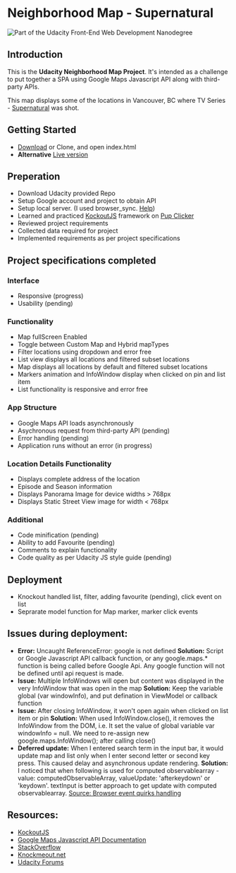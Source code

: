 # Neighborhood Map - Supernatural

![Part of the Udacity Front-End Web Development Nanodegree](https://img.shields.io/badge/Udacity-Front--End%20Web%20Developer%20Nanodegree-02b3e4.svg)

## Introduction

This is the **Udacity Neighborhood Map Project**. It's intended as a challenge to put together a SPA using Google Maps Javascript API along with third-party APIs.

This map displays some of the locations in Vancouver, BC where TV Series - [Supernatural](http://www.imdb.com/title/tt0460681/) was shot.

## Getting Started

* [Download]() or Clone, and open index.html
* **Alternative** [Live version](#)

## Preperation

* Download Udacity provided Repo
* Setup Google account and project to obtain API
* Setup local server. (I used browser_sync. [Help](https://spacevash.com/2017/08/10/why-should-i-install-a-local-server/))
* Learned and practiced [KockoutJS](http://knockoutjs.com/) framework on [Pup Clicker](https://github.com/nidhigaday/Pup-Clicker-KO)
* Reviewed project requirements
* Collected data required for project
* Implemented requirements as per project specifications

## Project specifications completed

### Interface

* Responsive (progress)
* Usability (pending)

### Functionality

* Map fullScreen Enabled
* Toggle between Custom Map and Hybrid mapTypes
* Filter locations using dropdown and error free
* List view displays all locations and filtered subset locations
* Map displays all locations by default and filtered subset locations
* Markers animation and InfoWindow display when clicked on pin and list item
* List functionality is responsive and error free

### App Structure

* Google Maps API loads asynchronously
* Asychronous request from third-party API (pending)
* Error handling (pending)
* Application runs without an error (in progress)

### Location Details Functionality

* Displays complete address of the location
* Episode and Season information
* Displays Panorama Image for device widths > 768px
* Displays Static Street View image for width < 768px

### Additional

* Code minification (pending)
* Ability to add Favourite (pending)
* Comments to explain functionality
* Code quality as per Udacity JS style guide (pending)

## Deployment

* Knockout handled list, filter, adding favourite (pending), click event on list
* Seprarate model function for Map marker, marker click events

## Issues during deployment:

* **Error:** Uncaught ReferenceError: google is not defined
  **Solution:** Script or Google Javascript API callback function, or any google.maps.* function is being called before Google Api. Any google function will not be defined until api request is made.
* **Issue:** Multiple InfoWindows will open but content was displayed in the very InfoWindow that was open in the map
  **Solution:** Keep the variable global (var windowInfo), and put defination in ViewModel or callback function
* **Issue:** After closing InfoWindow, it won't open again when clicked on list item or pin
  **Solution:** When used InfoWindow.close(), it removes the InfoWindow from the DOM, i.e. It set the value of global variable var windowInfo = null. We need to re-assign new google.maps.InfoWindow(); after calling close()
* **Deferred update:** When I entered search term in the input bar, it would update map and list only when I enter second letter or second key press. This caused delay and asynchronous update rendering.
  **Solution:** I noticed that when following is used for computed observablearray - value: computedObservableArray, valueUpdate: 'afterkeydown' or 'keydown'. textInput is better approach to get update with computed observablearray. [Source: Browser event quirks handling](http://knockoutjs.com/documentation/textinput-binding.html)


## Resources:
* [KockoutJS](http://knockoutjs.com/)
* [Google Maps Javascript API Documentation](https://developers.google.com/maps/documentation/javascript/reference)
* [StackOverflow](https://stackoverflow.com/questions/10656351/reopen-infowindow-after-its-closed-in-google-map)
* [Knockmeout.net](http://www.knockmeout.net/2011/04/utility-functions-in-knockoutjs.html)
* [Udacity Forums](https://discussions.udacity.com/c/nd001-neighborhood-map-project)
